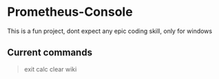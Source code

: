 # Prometheus-Console
This is a fun project, dont expect any epic coding skill, only for windows

## Current commands
> exit
> calc
> clear
> wiki